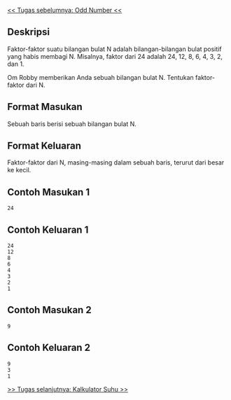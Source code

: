 [&lt;&lt; Tugas sebelumnya: Odd Number &lt;&lt;](2.2-oddnumber.md)

## Deskripsi

Faktor-faktor suatu bilangan bulat N adalah bilangan-bilangan bulat positif yang habis membagi N. Misalnya, faktor dari 24 adalah 24, 12, 8, 6, 4, 3, 2, dan 1.

Om Robby memberikan Anda sebuah bilangan bulat N. Tentukan faktor-faktor dari N.

## Format Masukan

Sebuah baris berisi sebuah bilangan bulat N.

## Format Keluaran

Faktor-faktor dari N, masing-masing dalam sebuah baris, terurut dari besar ke kecil.

## Contoh Masukan 1

```
24
```

## Contoh Keluaran 1

```
24
12
8
6
4
3
2
1
```

## Contoh Masukan 2

```
9
```

## Contoh Keluaran 2

```
9
3
1
```

[&gt;&gt; Tugas selanjutnya: Kalkulator Suhu &gt;&gt;](2.4-kalkulator.md)
